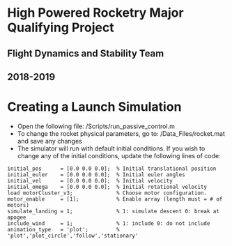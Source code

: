 # High Powered Rocketry Major Qualifying Project
## Flight Dynamics and Stability Team
## 2018-2019

# Creating a Launch Simulation
- Open the following file: /Scripts/run_passive_control.m
- To change the rocket physical parameters, go to: /Data_Files/rocket.mat and save any changes
- The simulator will run with default initial conditions. If you wish to change any of the initial conditions, update the following lines of code:
```
initial_pos      = [0.0 0.0 0.0];  % Initial translational position
initial_euler    = [0.0 0.0 0.0];  % Initial euler angles
initial_vel      = [0.0 0.0 0.0];  % Initial velocity
initial_omega    = [0.0 0.0 0.0];  % Initial rotational velocity
load motorCluster_v3;              % Choose motor configuration.
motor_enable     = [1];            % Enable array (length must = # of motors)
simulate_landing = 1;              % 1: simulate descent 0: break at apogee
include_wind     = 1;              % 1: include 0: do not include
animation_type   = 'plot';         % 'plot','plot_circle','follow','stationary'
```

